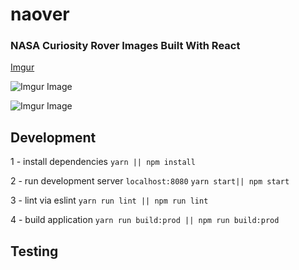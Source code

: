 # naover

### NASA Curiosity Rover Images Built With React

[Imgur](https://i.imgur.com/4Ay6DgH.png)

![Imgur Image](https://i.imgur.com/ZJ5qCuJ.png)

![Imgur Image](https://i.imgur.com/WOI4Iby.png)

## Development

1 - install dependencies
`yarn || npm install`

2 - run development server `localhost:8080`
`yarn start|| npm start`

3 - lint via eslint
`yarn run lint || npm run lint`

4 - build application
`yarn run build:prod || npm run build:prod`

## Testing
